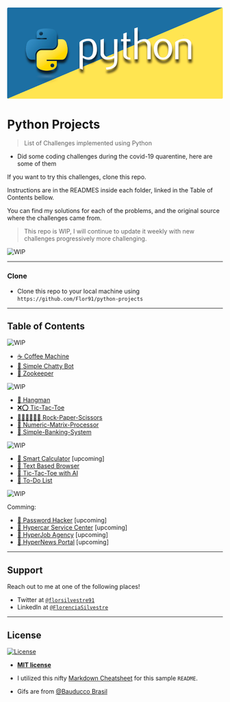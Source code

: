 ![Python](images/README/banner.png)

# Python Projects

> List of Challenges implemented using Python

- Did some coding challenges during the covid-19 quarentine, here are some of them

If you want to try this challenges, clone this repo. 

Instructions are in the READMES inside each folder, linked in the Table of Contents bellow.

You can find my solutions for each of the problems, and the original source where the challenges came from.


> This repo is WIP, I will continue to update it weekly with new challenges progressively more challenging.

<img style="align-content: center" alt="WIP" src="https://media.giphy.com/media/4HgAbIa6ZVLEq05cjv/giphy.gif" width="200"/>

---

### Clone

- Clone this repo to your local machine using `https://github.com/Flor91/python-projects`

---

## Table of Contents
<img style="align-content: center" alt="WIP" src="https://media.giphy.com/media/LMia8kOesIyAnS7lvP/giphy.gif" width="200"/>

- [☕ Coffee Machine](Coffee%20Machine/README.md)
- [🤖 Simple Chatty Bot](Simple%20Chatty%20Bot/README.md)
- [🐘 Zookeeper](Zookeeper/README.md)

<img style="align-content: center" alt="WIP" src="https://media.giphy.com/media/QVUgiVilwyQncFCGI1/giphy.gif" width="200"/>

- [🔡 Hangman](Hangman/README.md)
- [❌⭕ Tic-Tac-Toe](Tic-Tac-Toe/README.md)
- [✊🏽✋🏽️✌🏽 Rock-Paper-Scissors](Rock-Paper-Scissors/README.md)
- [🧮 Numeric-Matrix-Processor](Numeric-Matrix-Processor/README.md)
- [🏦 Simple-Banking-System](Numeric-Matrix-Processor/README.md) 


<img style="align-content: center" alt="WIP" src="https://media.giphy.com/media/KDD2ogvPOGzuh1w2Hs/giphy.gif" width="200"/>

- [🧮 Smart Calculator](Smart-Calculator/README.md) [upcoming]
- [📖 Text Based Browser](Text-Based-Browser/README.md)
- [🤖 Tic-Tac-Toe with AI](Tic-Tac-Toe-AI/README.md)
- [📓 To-Do List](To-Do-List/README.md) 


<img style="align-content: center" alt="WIP" src="https://media.giphy.com/media/PhNJDPuPnsWlxNAYjw/giphy.gif" width="200"/>

Comming:
- [🔑 Password Hacker](Password-Hacker/README.md) [upcoming]
- [🚗 Hypercar Service Center](HyperCar-Service-Center/README.md) [upcoming]
- [🧳 HyperJob Agency](HyperJob-Agency/README.md) [upcoming]
- [📰 HyperNews Portal](HyperNews-Portal/README.md) [upcoming]

---

## Support

Reach out to me at one of the following places!

- Twitter at <a href="http://twitter.com/florsilvestre91" target="_blank">`@florsilvestre91`</a>
- LinkedIn at <a href="https://www.linkedin.com/in/florencia-silvestre-2683587b/" target="_blank">`@FlorenciaSilvestre`</a>


---

## License

[![License](http://img.shields.io/:license-mit-blue.svg?style=flat-square)](http://badges.mit-license.org)

- **[MIT license](http://opensource.org/licenses/mit-license.php)**

- I utilized this nifty <a href="https://github.com/adam-p/markdown-here/wiki/Markdown-Cheatsheet" target="_blank">Markdown Cheatsheet</a> for this sample `README`.

- Gifs are from [@Bauducco Brasil](https://giphy.com/bauduccobrasil)